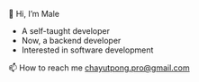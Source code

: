 👋 Hi, I’m Male

- A self-taught developer
- Now, a backend developer
- Interested in software development

📫 How to reach me chayutpong.pro@gmail.com

<!---
MelodyMale/MelodyMale is a ✨ special ✨ repository because its `README.md` (this file) appears on your GitHub profile.
You can click the Preview link to take a look at your changes.
--->
